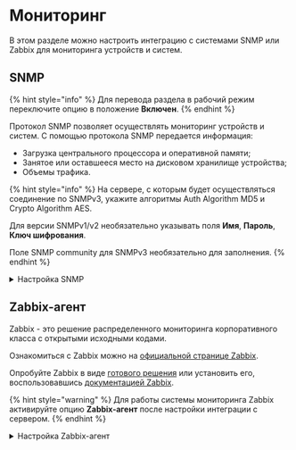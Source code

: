 # Мониторинг

В этом разделе можно настроить интеграцию с системами SNMP или Zabbix для мониторинга устройств и систем.

## SNMP

{% hint style="info" %}
Для перевода раздела в рабочий режим переключите опцию в положение **Включен**.
{% endhint %}

Протокол SNMP позволяет осуществлять мониторинг устройств и систем. С помощью протокола SNMP передается информация:

* Загрузка центрального процессора и оперативной памяти;
* Занятое или оставшееся место на дисковом хранилище устройства;
* Объемы трафика.

{% hint style="info" %}
На сервере, с которым будет осуществляться соединение по SNMPv3, укажите алгоритмы Auth Algorithm MD5 и Crypto Algorithm AES.

Для версии SNMPv1/v2 необязательно указывать поля **Имя**, **Пароль**, **Ключ шифрования**.

Поле SNMP community для SNMPv3 необязательно для заполнения.
{% endhint %}

<details>

<summary>Настройка SNMP</summary>

1\. Перейдите в раздел **Мониторинг -> SNMP**.

2\. Активируйте опцию **Разрешить другим устройствам доступ к Ideco Central Console по SNMP** и заполните поля:

![](/.gitbook/assets/cc-snmp.png)

  * **Версия SNMP** - версия протокола SNMP;
  * **Имя пользователя** - имя пользователя для подключения по SNMP;
  * **Пароль** - пароль для прохождения аутентификации;
  * **Ключ для шифрования** - ключ, с помощью которого будет выполняться шифрование информации;
  * **Доверенные IP-адреса и сети** - сети, в которые будут передаваться данные по SNMP;
  * Поля **Расположение**, **Контактная информация** и **Имя узла** носят информационный характер и являются необязательными:

3\. Нажмите **Сохранить** для завершения настройки.

</details>

## Zabbix-агент

Zabbix - это решение распределенного мониторинга корпоративного класса с открытыми исходными кодами.

Ознакомиться с Zabbix можно на [официальной странице Zabbix](https://www.zabbix.com/ru/).

Опробуйте Zabbix в виде [готового решения](https://www.zabbix.com/documentation/6.2/en/manual/appliance) или установить его, воспользовавшись [документацией Zabbix](https://www.zabbix.com/documentation/current/en/manual).

{% hint style="warning" %}
Для работы системы мониторинга Zabbix активируйте опцию **Zabbix-агент** после настройки интеграции с сервером.
{% endhint %}

<details>

<summary>Настройка Zabbix-агент</summary>

Интеграция с системой мониторинга Zabbix возможна в двух режимах:

1\. **Активный режим** - соединение с Zabbix-сервером происходит со стороны Ideco Center. Для настройки этого режима заполните следующие поля:
   * **Название сервера Ideco Central Console** - имя, которое будет отображаться на сервере мониторинга;
   * **Адрес сервера** - IP-адрес, доменное имя, либо `IP-адрес:порт`, `доменное имя:порт`, если используется не стандартный для Zabbix входящий порт. Для добавления еще одного адреса нажмите на кнопку **Добавить адрес**.
  
2\. **Пассивный режим** - подключение происходит со стороны Zabbix-сервера. Для настройки этого режима заполните следующие поля:

![](/.gitbook/assets/cc-zabbix.png)

   * **Порт для подключения** - выберите 10050 или 10051 порт;
   * **Адрес сервера** - IP-адрес или доменное имя Zabbix-серверов. Для добавления еще одного адреса нажмите на кнопку **Добавить адрес**.

Zabbix-сервер может находиться как внутри локальной сети Ideco Center, так и за ее пределами. В качестве шаблонов данных можно использовать стандартные шаблоны для Linux-серверов.

</details>